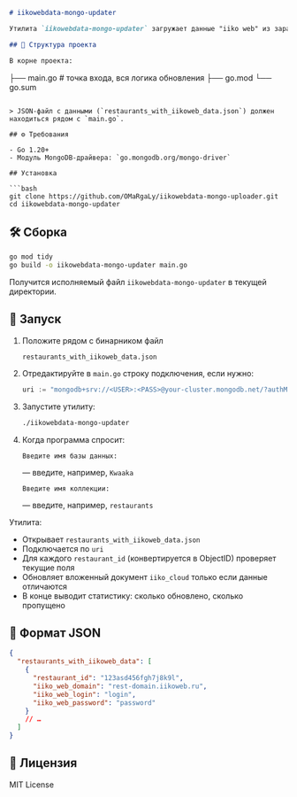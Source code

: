 ```markdown
# iikowebdata-mongo-updater

Утилита `iikowebdata-mongo-updater` загружает данные "iiko web" из заранее сгенерированного JSON в ваши документы MongoDB по URI

## 📂 Структура проекта

В корне проекта:
```
├── main.go        # точка входа, вся логика обновления
├── go.mod
└── go.sum
```

> JSON-файл с данными (`restaurants_with_iikoweb_data.json`) должен находиться рядом с `main.go`.

## ⚙️ Требования

- Go 1.20+
- Модуль MongoDB-драйвера: `go.mongodb.org/mongo-driver`

## Установка

```bash
git clone https://github.com/OMaRgaLy/iikowebdata-mongo-uploader.git
cd iikowebdata-mongo-updater
```

## 🛠️ Сборка

```bash
go mod tidy
go build -o iikowebdata-mongo-updater main.go
```

Получится исполняемый файл `iikowebdata-mongo-updater` в текущей директории.

## 🚀 Запуск

1. Положите рядом с бинарником файл  
   ```
   restaurants_with_iikoweb_data.json
   ```
2. Отредактируйте в `main.go` строку подключения, если нужно:
   ```go
   uri := "mongodb+srv://<USER>:<PASS>@your-cluster.mongodb.net/?authMechanism=MONGODB-AWS&authSource=%24external"
   ```
3. Запустите утилиту:
   ```bash
   ./iikowebdata-mongo-updater
   ```
4. Когда программа спросит:
   ```
   Введите имя базы данных:
   ```
   — введите, например, `Kwaaka`  
   ```
   Введите имя коллекции:
   ```
   — введите, например, `restaurants`

Утилита:
- Открывает `restaurants_with_iikoweb_data.json`  
- Подключается по `uri`  
- Для каждого `restaurant_id` (конвертируется в ObjectID) проверяет текущие поля  
- Обновляет вложенный документ `iiko_cloud` только если данные отличаются  
- В конце выводит статистику: сколько обновлено, сколько пропущено

## 📑 Формат JSON

```json
{
  "restaurants_with_iikoweb_data": [
    {
      "restaurant_id": "123asd456fgh7j8k9l",
      "iiko_web_domain": "rest-domain.iikoweb.ru",
      "iiko_web_login": "login",
      "iiko_web_password": "password"
    }
    // …
  ]
}
```

## 📝 Лицензия

MIT License  
```
